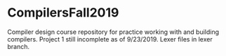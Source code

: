 # CompilersFall2019
Compiler design course repository for practice working with and building compilers.
Project 1 still incomplete as of 9/23/2019. Lexer files in lexer branch.
